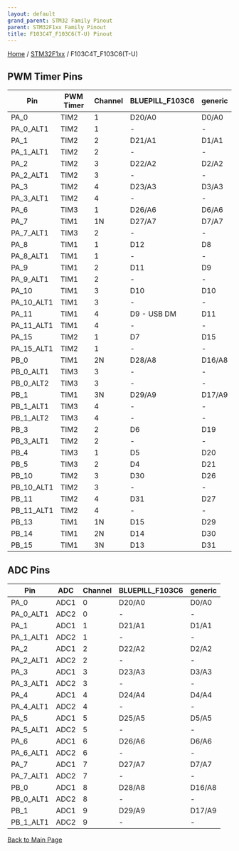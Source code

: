 ```yaml
---
layout: default
grand_parent: STM32 Family Pinout
parent: STM32F1xx Family Pinout
title: F103C4T_F103C6(T-U) Pinout
---
```


[Home](../../index.md) / [STM32F1xx](../index.md) / F103C4T_F103C6(T-U)

## PWM Timer Pins

| Pin | PWM Timer | Channel | BLUEPILL_F103C6 | generic |
| --- | --- | --- | --- | --- |
| PA_0 | TIM2 | 1 | D20/A0 | D0/A0 |
| PA_0_ALT1 | TIM2 | 1 | - | - |
| PA_1 | TIM2 | 2 | D21/A1 | D1/A1 |
| PA_1_ALT1 | TIM2 | 2 | - | - |
| PA_2 | TIM2 | 3 | D22/A2 | D2/A2 |
| PA_2_ALT1 | TIM2 | 3 | - | - |
| PA_3 | TIM2 | 4 | D23/A3 | D3/A3 |
| PA_3_ALT1 | TIM2 | 4 | - | - |
| PA_6 | TIM3 | 1 | D26/A6 | D6/A6 |
| PA_7 | TIM1 | 1N | D27/A7 | D7/A7 |
| PA_7_ALT1 | TIM3 | 2 | - | - |
| PA_8 | TIM1 | 1 | D12 | D8 |
| PA_8_ALT1 | TIM1 | 1 | - | - |
| PA_9 | TIM1 | 2 | D11 | D9 |
| PA_9_ALT1 | TIM1 | 2 | - | - |
| PA_10 | TIM1 | 3 | D10 | D10 |
| PA_10_ALT1 | TIM1 | 3 | - | - |
| PA_11 | TIM1 | 4 | D9 - USB DM | D11 |
| PA_11_ALT1 | TIM1 | 4 | - | - |
| PA_15 | TIM2 | 1 | D7 | D15 |
| PA_15_ALT1 | TIM2 | 1 | - | - |
| PB_0 | TIM1 | 2N | D28/A8 | D16/A8 |
| PB_0_ALT1 | TIM3 | 3 | - | - |
| PB_0_ALT2 | TIM3 | 3 | - | - |
| PB_1 | TIM1 | 3N | D29/A9 | D17/A9 |
| PB_1_ALT1 | TIM3 | 4 | - | - |
| PB_1_ALT2 | TIM3 | 4 | - | - |
| PB_3 | TIM2 | 2 | D6 | D19 |
| PB_3_ALT1 | TIM2 | 2 | - | - |
| PB_4 | TIM3 | 1 | D5 | D20 |
| PB_5 | TIM3 | 2 | D4 | D21 |
| PB_10 | TIM2 | 3 | D30 | D26 |
| PB_10_ALT1 | TIM2 | 3 | - | - |
| PB_11 | TIM2 | 4 | D31 | D27 |
| PB_11_ALT1 | TIM2 | 4 | - | - |
| PB_13 | TIM1 | 1N | D15 | D29 |
| PB_14 | TIM1 | 2N | D14 | D30 |
| PB_15 | TIM1 | 3N | D13 | D31 |


## ADC Pins

| Pin | ADC | Channel | BLUEPILL_F103C6 | generic |
| --- | --- | --- | --- | --- |
| PA_0 | ADC1 | 0 | D20/A0 | D0/A0 |
| PA_0_ALT1 | ADC2 | 0 | - | - |
| PA_1 | ADC1 | 1 | D21/A1 | D1/A1 |
| PA_1_ALT1 | ADC2 | 1 | - | - |
| PA_2 | ADC1 | 2 | D22/A2 | D2/A2 |
| PA_2_ALT1 | ADC2 | 2 | - | - |
| PA_3 | ADC1 | 3 | D23/A3 | D3/A3 |
| PA_3_ALT1 | ADC2 | 3 | - | - |
| PA_4 | ADC1 | 4 | D24/A4 | D4/A4 |
| PA_4_ALT1 | ADC2 | 4 | - | - |
| PA_5 | ADC1 | 5 | D25/A5 | D5/A5 |
| PA_5_ALT1 | ADC2 | 5 | - | - |
| PA_6 | ADC1 | 6 | D26/A6 | D6/A6 |
| PA_6_ALT1 | ADC2 | 6 | - | - |
| PA_7 | ADC1 | 7 | D27/A7 | D7/A7 |
| PA_7_ALT1 | ADC2 | 7 | - | - |
| PB_0 | ADC1 | 8 | D28/A8 | D16/A8 |
| PB_0_ALT1 | ADC2 | 8 | - | - |
| PB_1 | ADC1 | 9 | D29/A9 | D17/A9 |
| PB_1_ALT1 | ADC2 | 9 | - | - |


[Back to Main Page](../../index.md)